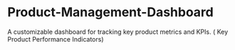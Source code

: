 # Product-Management-Dashboard
 A customizable dashboard for tracking key product metrics and KPIs. ( Key Product Performance Indicators)
